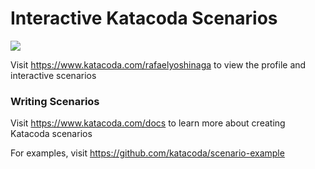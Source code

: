 # Interactive Katacoda Scenarios

[![](http://shields.katacoda.com/katacoda/rafaelyoshinaga/count.svg)](https://www.katacoda.com/rafaelyoshinaga "Get your profile on Katacoda.com")

Visit https://www.katacoda.com/rafaelyoshinaga to view the profile and interactive scenarios

### Writing Scenarios
Visit https://www.katacoda.com/docs to learn more about creating Katacoda scenarios

For examples, visit https://github.com/katacoda/scenario-example
